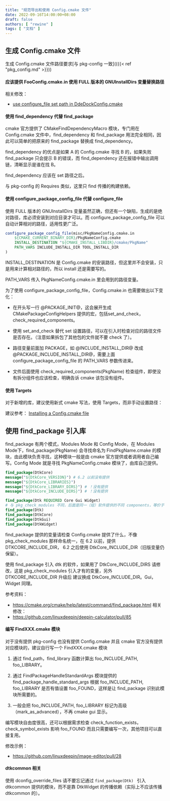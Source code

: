 ```yaml
---
title: "规范导出和使用 Config.cmake 文件"
date: 2022-09-16T14:00:00+08:00
draft: false
authors: [ "rewine" ]
tags: [ "文档" ]
---
```

## 生成 Config.cmake 文件

生成 Config.cmake 文件路径要求[与 pkg-config 一致](({{< ref "pkg_config.md" >}}))

#### 应该提供 FooConfig.cmake.in 使用 FULL 版本的 GNUInstallDirs 变量替换路径

相关修改：
- [use configure_file set path in DdeDockConfig.cmake](https://github.com/linuxdeepin/dde-dock/pull/556/commits/6185843e8ed93c9d22f9921aeefcfa0e73f4f351)

#### 使用 find_dependency 代替 find_package

cmake 官方提供了 CMakeFindDependencyMacro 模块，专门用在  Config.cmake 文件中，find_dependency 和 find_package 用法完全相同，因此可以简单的把原来的 find_package 替换成 find_dependency。 

find_dependency 的优点是如果 A 的 Config.cmake 寻找 B 的，如果失败 find_package 只会提示 B 的错误，而 find_dependency 还在报错中输出调用链，清晰显示是谁在找 B。

find_dependency 应该在 set 路径之后。

与 pkg-config 的 Requires 类似，这里只 find 传播的构建依赖。


#### 使用 configure_package_config_file 代替 configure_file

使用 FULL 版本的 GNUInstallDirs 变量虽然正确，但还有一个缺陷，生成的是绝对路径，库必须安装到对应目录才可以。而 configure_package_config_file 可以自动计算相对的路径，适用性更广泛。

```cmake
configure_package_config_file(misc/PkgNameConfig.cmake.in
    ${CMAKE_CURRENT_BINARY_DIR}/PkgNameConfig.cmake
    INSTALL_DESTINATION "${CMAKE_INSTALL_LIBDIR}/cmake/PkgName"
    PATH_VARS INCLUDE_INSTALL_DIR TOOL_INSTALL_DIR
)
```

INSTALL_DESTINATION 是 Config.cmake 的安装路径，但这里并不会安装，只是用来计算相对路径的，所以 install 还是需要写的。

PATH_VARS 传入 PkgNameConfig.cmake.in 里会用到的路径变量。

为了使用 configure_package_config_file，Config.cmake.in 也需要做出以下变化：

- 在开头写一行 @PACKAGE_INIT@，这会展开生成 CMakePackageConfigHelpers 提供的宏，包括set_and_check，check_required_components。

- 使用 set_and_check 替代 set 设置路径，可以在引入时检查对应的路径文件是否存在。（注意如果拆包了其他包的文件就不要 check 了）。

- 路径变量前面加 PACKAGE，如 @INCLUDE_INSTALL_DIR@ 改成 @PACKAGE_INCLUDE_INSTALL_DIR@，需要上面 configure_package_config_file 的 PATH_VARS 参数传进来。

- 文件后面使用 check_required_components(PkgName) 检查组件，即使没有拆分组件也应该检查，明确告诉 cmake 该包没有组件。

#### 使用 Targets

对于新增的库，建议使用新式 cmake 写法，使用 Targets，而非手动设置路径：

建议参考： [Installing a Config.cmake file](https://www.f-ax.de/dev/2020/10/07/cmake-config-package.html)


## 使用 find_package 引入库

find_package 有两个模式，Modules Mode 和 Config Mode，在 Modules Mode下，find_package(PkgName) 会寻找命名为 FindPkgName.cmake 的模块，由此模块负责寻找，这种模块一般是由 cmake 官方提供或者调用者自己编写。Config Mode 就是寻找 PkgNameConfig.cmake 模块了，由库自己提供。

```cmake
find_package(DtkCore)
message("${DtkCore_VERSION}") # 6.2 以前没有提供
message("${DtkCore_LIBRARIES}")
message("${DtkCore_LIBRARY_DIRS}") # ！没有提供
message("${DtkCore_INCLUDE_DIRS}") # ！没有提供

find_package(Dtk REQUIRED Core Gui Widget)
# 与 pkg_check_modules 不同，后面是同一（组）软件提供的不同 components，等价于：
find_package(Dtk)
find_package(DtkCore)
find_package(DtkGui)
find_package(DtkWidget)
```

find_package 提供的变量请检查 Config.cmake 提供了什么，不像 pkg_check_modules 那样命名统一，在 6.2 以前，提供 DTKCORE_INCLUDE_DIR， 6.2 之后使用 DtkCore_INCLUDE_DIR（旧版变量仍保留）。

使用 find_package 引入 dtk 的软件，如果用了 DtkCore_INCLUDE_DIRS 请修改，这是 pkg_check_modules 引入才有的变量，另外 DTKCORE_INCLUDE_DIR 升级后 建议换成 DtkCore_INCLUDE_DIR。Gui，Widget 同理。

参考资料：
- https://cmake.org/cmake/help/latest/command/find_package.html
相关修改：
- https://github.com/linuxdeepin/deepin-calculator/pull/85

#### 编写 FindXXX.cmake 模块

对于没有提供 pkg-config 也没有提供 Config.cmake 并且 cmake 官方没有提供对应模块的，建议自行写一个 FindXXX.cmake 模块

1. 通过 find_path，find_library 函数计算出 foo_INCLUDE_PATH, foo_LIBRARY。

2. 通过 FindPackageHandleStandardArgs 模块提供的 find_package_handle_standard_args 根据 foo_INCLUDE_PATH, foo_LIBRARY 是否有值设置 foo_FOUND，这样是让 find_package 识别此模块所需要的。

3. 一般会把 foo_INCLUDE_PATH, foo_LIBRARY 标记为高级（mark_as_advanced），不再 cmake gui 显示。

编写模块自由度很高，还可以根据需求检查 check_function_exists，check_symbol_exists 影响 foo_FOUND 而且只需要编写一次，其他项目可以直接复用。

修改示例：
 - https://github.com/linuxdeepin/image-editor/pull/28

#### dtkcommon 相关

使用 dconfig_override_files 请不要忘记通过 `find_package(Dtk)
` 引入 dtkcommon 提供的模块，而不是靠 DtkWidget 的传播依赖（实际上不应该传播 dtkcommon 的）。